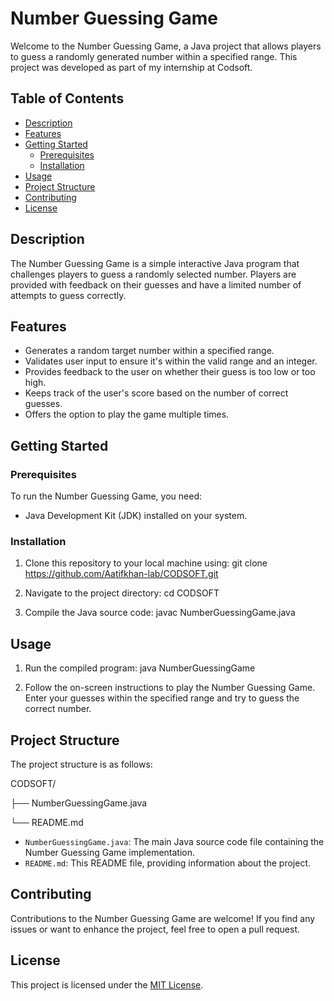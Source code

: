 # Number Guessing Game

Welcome to the Number Guessing Game, a Java project that allows players to guess a randomly generated number within a specified range. This project was developed as part of my internship at Codsoft.

## Table of Contents

- [Description](#description)
- [Features](#features)
- [Getting Started](#getting-started)
  - [Prerequisites](#prerequisites)
  - [Installation](#installation)
- [Usage](#usage)
- [Project Structure](#project-structure)
- [Contributing](#contributing)
- [License](#license)

## Description

The Number Guessing Game is a simple interactive Java program that challenges players to guess a randomly selected number. Players are provided with feedback on their guesses and have a limited number of attempts to guess correctly.

## Features

- Generates a random target number within a specified range.
- Validates user input to ensure it's within the valid range and an integer.
- Provides feedback to the user on whether their guess is too low or too high.
- Keeps track of the user's score based on the number of correct guesses.
- Offers the option to play the game multiple times.

## Getting Started

### Prerequisites

To run the Number Guessing Game, you need:

- Java Development Kit (JDK) installed on your system.

### Installation

1. Clone this repository to your local machine using:
git clone https://github.com/Aatifkhan-lab/CODSOFT.git

2. Navigate to the project directory:
cd CODSOFT

3. Compile the Java source code:
javac NumberGuessingGame.java

## Usage

1. Run the compiled program:
java NumberGuessingGame

2. Follow the on-screen instructions to play the Number Guessing Game. Enter your guesses within the specified range and try to guess the correct number.

## Project Structure

The project structure is as follows:

CODSOFT/

├── NumberGuessingGame.java

└── README.md

- `NumberGuessingGame.java`: The main Java source code file containing the Number Guessing Game implementation.
- `README.md`: This README file, providing information about the project.

## Contributing

Contributions to the Number Guessing Game are welcome! If you find any issues or want to enhance the project, feel free to open a pull request.

## License

This project is licensed under the [MIT License](LICENSE).
